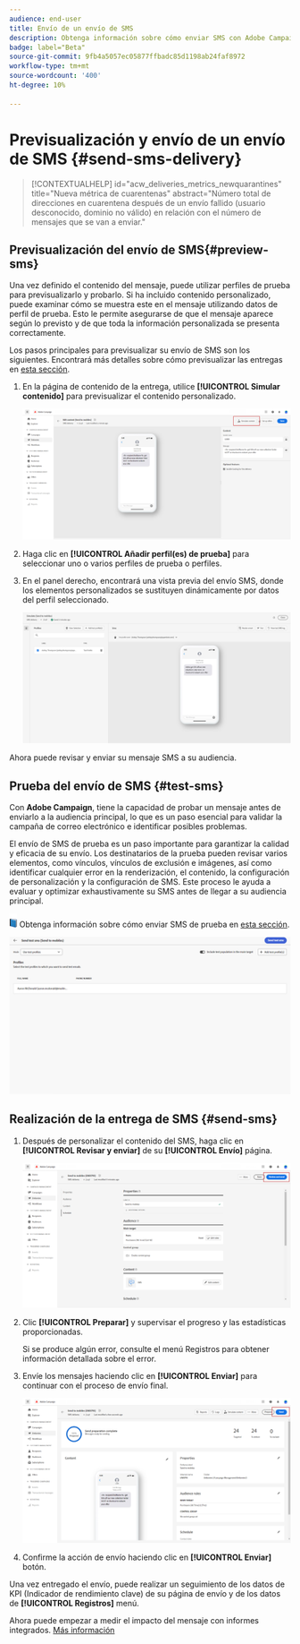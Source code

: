 ```yaml
---
audience: end-user
title: Envío de un envío de SMS
description: Obtenga información sobre cómo enviar SMS con Adobe Campaign Web
badge: label="Beta"
source-git-commit: 9fb4a5057ec05877ffbadc85d1198ab24faf8972
workflow-type: tm+mt
source-wordcount: '400'
ht-degree: 10%

---
```


# Previsualización y envío de un envío de SMS {#send-sms-delivery}

>[!CONTEXTUALHELP]
>id="acw_deliveries_metrics_newquarantines"
>title="Nueva métrica de cuarentenas"
>abstract="Número total de direcciones en cuarentena después de un envío fallido (usuario desconocido, dominio no válido) en relación con el número de mensajes que se van a enviar."

## Previsualización del envío de SMS{#preview-sms}

Una vez definido el contenido del mensaje, puede utilizar perfiles de prueba para previsualizarlo y probarlo. Si ha incluido contenido personalizado, puede examinar cómo se muestra este en el mensaje utilizando datos de perfil de prueba. Esto le permite asegurarse de que el mensaje aparece según lo previsto y de que toda la información personalizada se presenta correctamente.

Los pasos principales para previsualizar su envío de SMS son los siguientes. Encontrará más detalles sobre cómo previsualizar las entregas en [esta sección](../preview-test/preview-content.md).

1. En la página de contenido de la entrega, utilice **[!UICONTROL Simular contenido]** para previsualizar el contenido personalizado.

   ![](assets/sms_send_1.png)

1. Haga clic en **[!UICONTROL Añadir perfil(es) de prueba]** para seleccionar uno o varios perfiles de prueba o perfiles.

   <!--
    Once your test profiles are selected, click **[!UICONTROL Select]**.
    ![](assets/sms_send_2.png)
    -->

1. En el panel derecho, encontrará una vista previa del envío SMS, donde los elementos personalizados se sustituyen dinámicamente por datos del perfil seleccionado.

   ![](assets/sms_send_3.png)

Ahora puede revisar y enviar su mensaje SMS a su audiencia.

## Prueba del envío de SMS {#test-sms}

Con **Adobe Campaign**, tiene la capacidad de probar un mensaje antes de enviarlo a la audiencia principal, lo que es un paso esencial para validar la campaña de correo electrónico e identificar posibles problemas.

El envío de SMS de prueba es un paso importante para garantizar la calidad y eficacia de su envío. Los destinatarios de la prueba pueden revisar varios elementos, como vínculos, vínculos de exclusión e imágenes, así como identificar cualquier error en la renderización, el contenido, la configuración de personalización y la configuración de SMS. Este proceso le ayuda a evaluar y optimizar exhaustivamente su SMS antes de llegar a su audiencia principal.

![](../assets/do-not-localize/book.png) Obtenga información sobre cómo enviar SMS de prueba en [esta sección](../preview-test/test-deliveries.md).

![](assets/sms_send_6.png)

## Realización de la entrega de SMS {#send-sms}

1. Después de personalizar el contenido del SMS, haga clic en **[!UICONTROL Revisar y enviar]** de su **[!UICONTROL Envío]** página.

   ![](assets/sms_send_4.png)

1. Clic **[!UICONTROL Preparar]** y supervisar el progreso y las estadísticas proporcionadas.

   Si se produce algún error, consulte el menú Registros para obtener información detallada sobre el error.

1. Envíe los mensajes haciendo clic en **[!UICONTROL Enviar]** para continuar con el proceso de envío final.

   ![](assets/sms_send_5.png)

1. Confirme la acción de envío haciendo clic en **[!UICONTROL Enviar]** botón.

Una vez entregado el envío, puede realizar un seguimiento de los datos de KPI (Indicador de rendimiento clave) de su página de envío y de los datos de **[!UICONTROL Registros]** menú.

Ahora puede empezar a medir el impacto del mensaje con informes integrados. [Más información](../reporting/sms-report.md)




